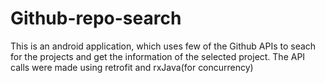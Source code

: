 # Github-repo-search
This is an android application, which uses few of the Github APIs to seach for the projects and get the information of the selected project.
The API calls were made using retrofit and rxJava(for concurrency)
